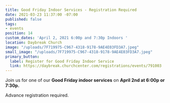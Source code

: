 ```yaml
---
title: Good Friday Indoor Services - Registration Required
date: 2021-03-23 11:37:00 -07:00
published: false
tags:
- events
position: 14
custom_dates: 'April 2, 2021 6:00p and 7:30p Indoors '
location: Daybreak Church
image: "/uploads/7F719975-C967-4318-9178-9AE4E03FD3A7.jpeg"
small_image: "/uploads/7F719975-C967-4318-9178-9AE4E03FD3A7.jpeg"
primary_button:
  label: Register for Good Friday Indoor Service
  link: https://daybreak.churchcenter.com/registrations/events/791003
---
```


Join us for one of our **Good Friday indoor services** on **April 2nd at 6:00p or 7:30p.**

Advance registration required. 